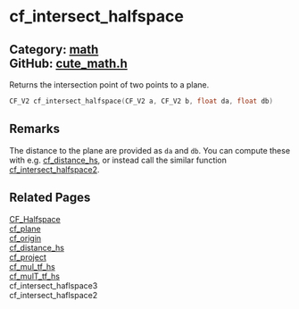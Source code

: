 [//]: # (This file is automatically generated by Cute Framework's docs parser.)
[//]: # (Do not edit this file by hand!)
[//]: # (See: https://github.com/RandyGaul/cute_framework/blob/master/samples/docs_parser.cpp)
[](../header.md ':include')

# cf_intersect_halfspace

Category: [math](/api_reference?id=math)  
GitHub: [cute_math.h](https://github.com/RandyGaul/cute_framework/blob/master/include/cute_math.h)  
---

Returns the intersection point of two points to a plane.

```cpp
CF_V2 cf_intersect_halfspace(CF_V2 a, CF_V2 b, float da, float db)
```

## Remarks

The distance to the plane are provided as `da` and `db`. You can compute these with e.g. [cf_distance_hs](/math/cf_distance_hs.md), or instead
call the similar function [cf_intersect_halfspace2](/math/cf_intersect_halfspace2.md).

## Related Pages

[CF_Halfspace](/math/cf_halfspace.md)  
[cf_plane](/math/cf_plane.md)  
[cf_origin](/math/cf_origin.md)  
[cf_distance_hs](/math/cf_distance_hs.md)  
[cf_project](/math/cf_project.md)  
[cf_mul_tf_hs](/math/cf_mul_tf_hs.md)  
[cf_mulT_tf_hs](/math/cf_mult_tf_hs.md)  
cf_intersect_haflspace3  
cf_intersect_haflspace2  
